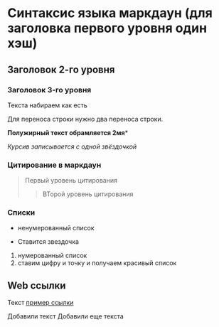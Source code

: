 # Синтаксис языка маркдаун (для заголовка первого уровня один хэш)
## Заголовок 2-го уровня
### Заголовок 3-го уровня

Текста набираем как есть 

Для переноса строки нужно два переноса строки.

**Полужирный текст обрамляется 2мя***

*Курсив записывается с одной звёздочкой*

### Цитирование в маркдаун
> Первый уровень цитирования
>> ВТорой уровень цитирования

### Списки

* ненумерованный список

* Ставится звездочка 

1. нумерованный список
2. ставим цифру и точку и получаем красивый список

## Web ссылки

Текст [пример ссылки](http.example.com)

Добавили текст 
Добавили еще текста 
